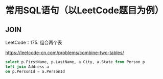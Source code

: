 # 常用SQL语句（以LeetCode题目为例）
## JOIN
LeetCode：175. 组合两个表

https://leetcode-cn.com/problems/combine-two-tables/

```sql
select p.FirstName, p.LastName, a.City, a.State from Person p
left join Address a 
on p.PersonId = a.PersonId
```
